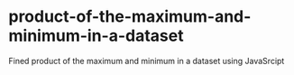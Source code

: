 # product-of-the-maximum-and-minimum-in-a-dataset
Fined product of the maximum and minimum in a dataset  using JavaSrcipt
